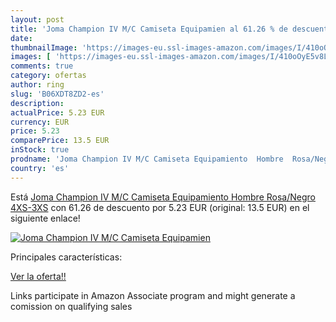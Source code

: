 ```yaml
---
layout: post
title: 'Joma Champion IV M/C Camiseta Equipamien al 61.26 % de descuento'
date: 
thumbnailImage: 'https://images-eu.ssl-images-amazon.com/images/I/410oOyE5v8L._SL200_.jpg'
images: [ 'https://images-eu.ssl-images-amazon.com/images/I/410oOyE5v8L._SL200_.jpg' ]
comments: true
category: ofertas
author: ring
slug: 'B06XDT8ZD2-es'
description:
actualPrice: 5.23 EUR
currency: EUR
price: 5.23
comparePrice: 13.5 EUR
inStock: true
prodname: 'Joma Champion IV M/C Camiseta Equipamiento  Hombre  Rosa/Negro  4XS-3XS'
country: 'es'
---
```


Está [Joma Champion IV M/C Camiseta Equipamiento  Hombre  Rosa/Negro  4XS-3XS](https://www.amazon.es/dp/B06XDT8ZD2/?tag=tolees-21) con 61.26 de descuento por 5.23 EUR (original: 13.5 EUR) en el siguiente enlace!

[![Joma Champion IV M/C Camiseta Equipamien](https://images-eu.ssl-images-amazon.com/images/I/410oOyE5v8L._SL200_.jpg)](https://www.amazon.es/dp/B06XDT8ZD2/?tag=tolees-21)

Principales características:


[Ver la oferta!!](https://www.amazon.es/dp/B06XDT8ZD2/?tag=tolees-21)

Links participate in Amazon Associate program and might generate a comission on qualifying sales


